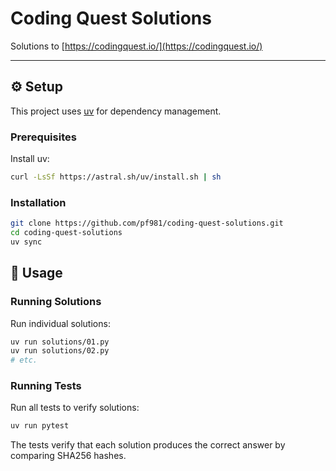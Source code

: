 # Coding Quest Solutions

Solutions to [https://codingquest.io/](https://codingquest.io/)

---

## ⚙️ Setup

This project uses [uv](https://docs.astral.sh/uv/) for dependency management.

### Prerequisites

Install uv:
```bash
curl -LsSf https://astral.sh/uv/install.sh | sh
```

### Installation

```bash
git clone https://github.com/pf981/coding-quest-solutions.git
cd coding-quest-solutions
uv sync
```


## 🚀 Usage

### Running Solutions

Run individual solutions:
```bash
uv run solutions/01.py
uv run solutions/02.py
# etc.
```

### Running Tests

Run all tests to verify solutions:
```bash
uv run pytest
```

The tests verify that each solution produces the correct answer by comparing SHA256 hashes.
